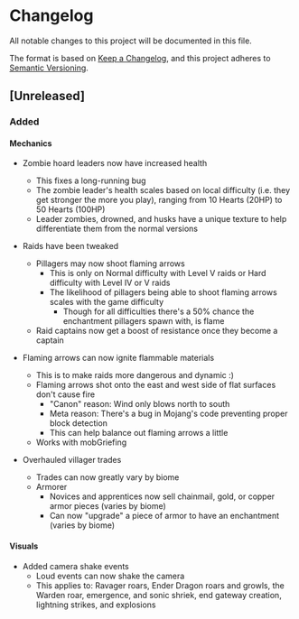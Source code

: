 # Changelog

All notable changes to this project will be documented in this file.

The format is based on [Keep a Changelog](https://keepachangelog.com/en/1.1.0/),
and this project adheres to [Semantic Versioning](https://semver.org/spec/v2.0.0.html).

## [Unreleased]

### Added

#### Mechanics
  - Zombie hoard leaders now have increased health
    - This fixes a long-running bug
    - The zombie leader's health scales based on local difficulty (i.e. they get stronger the more you play), ranging from 10 Hearts (20HP) to 50 Hearts (100HP)
    - Leader zombies, drowned, and husks have a unique texture to help differentiate them from the normal versions
      
  - Raids have been tweaked
    - Pillagers may now shoot flaming arrows
      - This is only on Normal difficulty with Level V raids or Hard difficulty with Level IV or V raids
      - The likelihood of pillagers being able to shoot flaming arrows scales with the game difficulty
        - Though for all difficulties there's a 50% chance the enchantment pillagers spawn with, is flame
    - Raid captains now get a boost of resistance once they become a captain
    
  - Flaming arrows can now ignite flammable materials
    - This is to make raids more dangerous and dynamic :)
    - Flaming arrows shot onto the east and west side of flat surfaces don't cause fire
      - "Canon" reason: Wind only blows north to south
      - Meta reason: There's a bug in Mojang's code preventing proper block detection
      - This can help balance out flaming arrows a little
    - Works with mobGriefing

- Overhauled villager trades
    - Trades can now greatly vary by biome
    - Armorer
        - Novices and apprentices now sell chainmail, gold, or copper armor pieces (varies by biome)
        - Can now "upgrade" a piece of armor to have an enchantment (varies by biome)
  
#### Visuals
  - Added camera shake events
    - Loud events can now shake the camera
    - This applies to: Ravager roars, Ender Dragon roars and growls, the Warden roar, emergence, and sonic shriek, end gateway creation, lightning strikes, and explosions